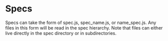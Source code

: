 # Specs

Specs can take the form of spec.js, spec_name.js, or name_spec.js. Any files in this form will be read in the spec hierarchy. Note that files can either live directly in the spec directory or in subdirectories.